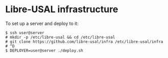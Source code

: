 # Libre-USAL infrastructure

To set up a server and deploy to it:

```
$ ssh user@server
# mkdir -p /etc/libre-usal && cd /etc/libre-usal
# git clone https://github.com/libre-usal/infra /etc/libre-usal/infra
# ^D
$ DEPLOYER=user@server ./deploy.sh
```
